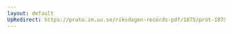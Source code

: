 ```yaml
---
layout: default
UpRedirect: https://pruto.im.uu.se/riksdagen-records-pdf/1875/prot-1875--fk--019.pdf
---
```

